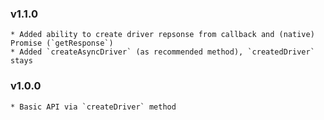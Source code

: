 ### v1.1.0
    * Added ability to create driver repsonse from callback and (native) Promise (`getResponse`)     
    * Added `createAsyncDriver` (as recommended method), `createdDriver` stays

### v1.0.0
    * Basic API via `createDriver` method